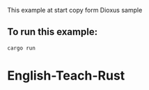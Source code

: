 This example at start copy form Dioxus sample 
## To run this example:

```
cargo run
```
# English-Teach-Rust
